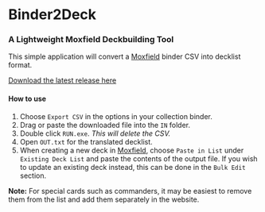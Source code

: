 # Binder2Deck
### A Lightweight Moxfield Deckbuilding Tool
This simple application will convert a [Moxfield](https://www.moxfield.com) binder CSV into decklist format.

[Download the latest release here](https://github.com/HenryVigor/binder2deck/releases/latest/download/Binder2Deck.zip)

#### How to use
1. Choose `Export CSV` in the options in your collection binder.
2. Drag or paste the downloaded file into the `IN` folder.
3. Double click `RUN.exe`. *This will delete the CSV.*
4. Open `OUT.txt` for the translated decklist.
5. When creating a new deck in [Moxfield](https://www.moxfield.com), choose `Paste in List` under `Existing Deck List` and paste the contents of the output file. If you wish to update an existing deck instead, this can be done in the `Bulk Edit` section.

**Note:** For special cards such as commanders, it may be easiest to remove them from the list and add them separately in the website.